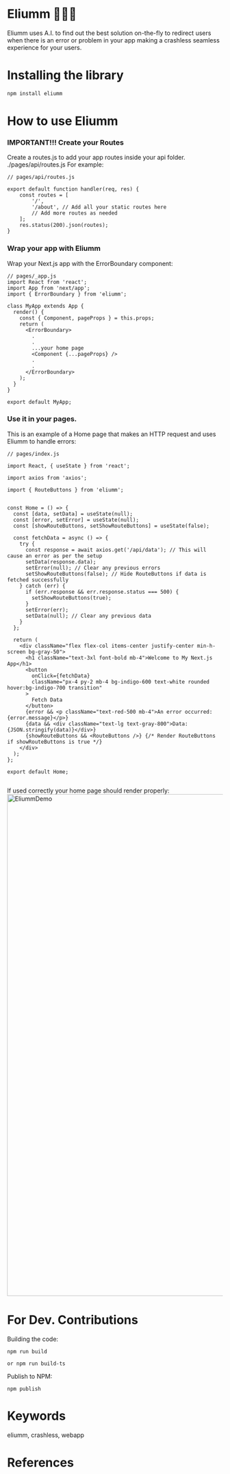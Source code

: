 # Eliumm 🔬🧪✅

Eliumm uses A.I. to find out the best solution on-the-fly to redirect users when there is an error or problem in your app making a crashless seamless experience for your users.


# Installing the library
```bash
npm install eliumm
```

# How to use Eliumm

### IMPORTANT!!! Create your Routes

Create a routes.js to add your app routes inside your api folder.
./pages/api/routes.js
For example:
```
// pages/api/routes.js

export default function handler(req, res) {
    const routes = [
        '/',
        '/about', // Add all your static routes here
        // Add more routes as needed
    ];
    res.status(200).json(routes);
}

```



### Wrap your app with Eliumm

Wrap your Next.js app with the ErrorBoundary component:
```
// pages/_app.js
import React from 'react';
import App from 'next/app';
import { ErrorBoundary } from 'eliumm';

class MyApp extends App {
  render() {
    const { Component, pageProps } = this.props;
    return (
      <ErrorBoundary>
        .
        .
        ...your home page
        <Component {...pageProps} />
        .
        .
      </ErrorBoundary>
    );
  }
}

export default MyApp;
```

### Use it in your pages.

This is an example of a Home page that makes an HTTP request and uses Eliumm to handle errors:
```
// pages/index.js

import React, { useState } from 'react';

import axios from 'axios';

import { RouteButtons } from 'eliumm';


const Home = () => {
  const [data, setData] = useState(null);
  const [error, setError] = useState(null);
  const [showRouteButtons, setShowRouteButtons] = useState(false);

  const fetchData = async () => {
    try {
      const response = await axios.get('/api/data'); // This will cause an error as per the setup
      setData(response.data);
      setError(null); // Clear any previous errors
      setShowRouteButtons(false); // Hide RouteButtons if data is fetched successfully
    } catch (err) {
      if (err.response && err.response.status === 500) {
        setShowRouteButtons(true);
      }
      setError(err);
      setData(null); // Clear any previous data
    }
  };

  return (
    <div className="flex flex-col items-center justify-center min-h-screen bg-gray-50">
      <h1 className="text-3xl font-bold mb-4">Welcome to My Next.js App</h1>
      <button
        onClick={fetchData}
        className="px-4 py-2 mb-4 bg-indigo-600 text-white rounded hover:bg-indigo-700 transition"
      >
        Fetch Data
      </button>
      {error && <p className="text-red-500 mb-4">An error occurred: {error.message}</p>}
      {data && <div className="text-lg text-gray-800">Data: {JSON.stringify(data)}</div>}
      {showRouteButtons && <RouteButtons />} {/* Render RouteButtons if showRouteButtons is true */}
    </div>
  );
};

export default Home;


```

If used correctly your home page should render properly:
<img width="1171" alt="EliummDemo" src="https://github.com/mobeloper/eliumm/assets/29370196/f1d4f0cf-149e-4b70-a069-8f88d4f7aa62">






# For Dev. Contributions
Building the code:
```
npm run build

or npm run build-ts
```

Publish to NPM:
```
npm publish
```

# Keywords
eliumm, crashless, webapp

# References
